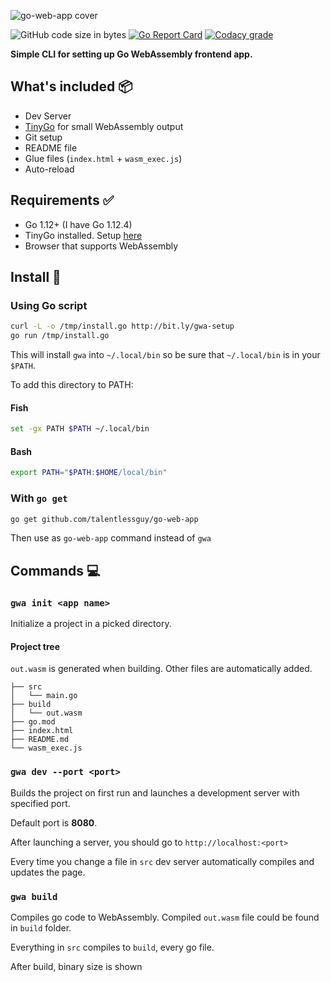 ![go-web-app cover](https://i.ibb.co/BtnWgP6/create-go-web-app.jpg)

![GitHub code size in bytes](https://img.shields.io/github/languages/code-size/talentlessguy/create-go-web-app.svg?style=flat-square)
[![Go Report Card](https://goreportcard.com/badge/github.com/talentlessguy/create-go-web-app)](https://goreportcard.com/report/github.com/talentlessguy/create-go-web-app)
[![Codacy grade](https://img.shields.io/codacy/grade/c3198e0739ec48bba8902b83a02c3a55.svg?style=flat-square)](https://app.codacy.com/app/komfy/go-web-app)

**Simple CLI for setting up Go WebAssembly frontend app.**

## What's included 📦

- Dev Server
- [TinyGo](https://tinygo.org) for small WebAssembly output
- Git setup
- README file
- Glue files (`index.html` + `wasm_exec.js`)
- Auto-reload

## Requirements ✅

- Go 1.12+ (I have Go 1.12.4)
- TinyGo installed. Setup [here](https://tinygo.org/getting-started)
- Browser that supports WebAssembly

## Install 🔄

### Using Go script

```sh
curl -L -o /tmp/install.go http://bit.ly/gwa-setup
go run /tmp/install.go
```

This will install `gwa` into `~/.local/bin` so be sure that `~/.local/bin` is in your `$PATH`.

To add this directory to PATH:

#### Fish

```sh
set -gx PATH $PATH ~/.local/bin
```

#### Bash

```sh
export PATH="$PATH:$HOME/local/bin"
```

### With `go get`

```sh
go get github.com/talentlessguy/go-web-app
```

Then use as `go-web-app` command instead of `gwa`

## Commands 💻

### `gwa init <app name>`

Initialize a project in a picked directory.

#### Project tree

`out.wasm` is generated when building. Other files are automatically added.

```text
├── src
│   └── main.go
├── build
│   └── out.wasm
├── go.mod
├── index.html
├── README.md
└── wasm_exec.js
```

### `gwa dev --port <port>`

Builds the project on first run and launches a development server with specified port.

Default port is **8080**.

After launching a server, you should go to `http://localhost:<port>`

Every time you change a file in `src` dev server automatically compiles and updates the page.

### `gwa build`

Compiles go code to WebAssembly. Compiled `out.wasm` file could be found in `build` folder.

Everything in `src` compiles to `build`, every go file.

After build, binary size is shown

